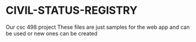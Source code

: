 # CIVIL-STATUS-REGISTRY
Our csc 498 project
These files are just samples for the web app and can be used or new ones can be created

